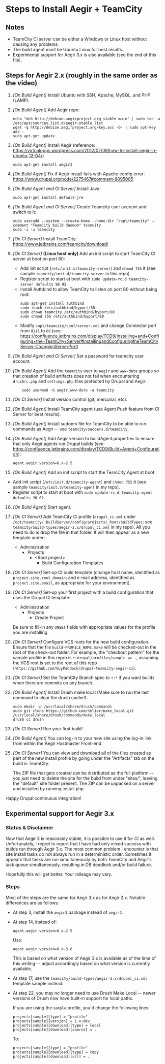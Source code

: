 # Steps to Install Aegir + TeamCity

## Notes
- TeamCity CI server can be either a Windows or Linux host without causing any
  problems.
- The build agent must be Ubuntu Linux for best results.
- Experimental support for Aegir 3.x is also available (see the end of this
  file).

## Steps for Aegir 2.x (roughly in the same order as the video)
1. *[On Build Agent]* Install Ubuntu with SSH, Apache, MySQL, and PHP (LAMP).

2. *[On Build Agent]* Add Aegir repo:
   ```
   echo "deb http://debian.aegirproject.org stable main" | sudo tee -a /etc/apt/sources.list.d/aegir-stable.list
   wget -q http://debian.aegirproject.org/key.asc -O- | sudo apt-key add -
   sudo apt-get update
   ```

3. *[On Build Agent]* Install Aegir (reference:
   https://virtualopps.wordpress.com/2012/07/09/how-to-install-aegir-in-ubuntu-12-04/)
   ```
   sudo apt-get install aegir2
   ```

4. *[On Build Agent]* Fix if Aegir install fails with Apache config error:
   https://www.drupal.org/node/2275467#comment-8895085

5. *[On Build Agent and CI Server]* Install Java:
   ```
   sudo apt-get install default-jre
   ```

6. *[On Build Agent and CI Server]* Create Teamcity user account and switch to
   it:
   ```
   sudo useradd --system --create-home --home-dir "/opt/teamcity" --comment "TeamCity build daemon" teamcity
   sudo -i -u teamcity
   ```

7. *[On CI Server]* Install TeamCity:
https://www.jetbrains.com/teamcity/download/

8. *[On CI Server]* **(Linux host only)** Add an init script to start TeamCity
   CI server at boot on port 80:
   - Add init script (`/etc/init.d/teamcity-server`) and `chmod 755` it (see
     sample `teamcity/init.d/teamcity-server` in this repo).
   - Register script to start at boot with
     `sudo update-rc.d teamcity-server defaults 98 02`.
   - Install Authbind to allow TeamCity to listen on port 80 without being root:
     ```
     sudo apt-get install authbind
     sudo touch /etc/authbind/byport/80
     sudo chown teamcity /etc/authbind/byport/80
     sudo chmod 755 /etc/authbind/byport/80
     ```
   - Modify `/opt/teamcity/conf/server.xml` and change Connector port from
     `8111` to `80` (see:
     https://confluence.jetbrains.com/display/TCD9/Installing+and+Configuring+the+TeamCity+Server#InstallingandConfiguringtheTeamCityServer-ChangingServerPort)

9. *[On Build Agent and CI Server]* Set a password for teamcity user account.

10. *[On Build Agent]* Add the `teamcity` user to `aegir` and `www-data` groups
    so that creation of build artifacts does not fail when encountering
    `drushrc.php` and `settings.php` files protected by Drupal and Aegir:
     
            sudo usermod -G aegir,www-data -a teamcity

11. *[On CI Server]* Install version control (git, mercurial, etc).

12. *[On Build Agent]* Install TeamCity agent (use Agent Push feature from CI
    Server for best results).

13. *[On Build Agent]* Install sudoers file for TeamCity to be able to run
    commands as Aegir -- see `teamcity/sudoers.d/teamcity`.

14. *[On Build Agent]* Add Aegir version to buildAgent.properties to ensure that
    only Aegir agents run Drupal builds (see: https://confluence.jetbrains.com/display/TCD9/Build+Agent+Configuration):
    ```
    agent.aegir.version=6.x-2.5
    ```

15. *[On Build Agent]* Add an init script to start the TeamCity Agent at boot:
  - Add init script (`/etc/init.d/teamcity-agent`) and `chmod 755` it (see sample
    `teamcity/init.d/teamcity-agent` in my repo).
  - Register script to start at boot with
    `sudo update-rc.d teamcity-agent defaults 98 02`.

16. *[On Build Agent]* Start agent.

17. *[On CI Server]* Add TeamCity CI profile (`drupal_ci.xml` under
    `/opt/teamcity/.BuildServer/config/projects/_Root/buildTypes`;
    see `teamcity/build-types/aegir-2.x/drupal_ci.xml` in my repo). All you need
    to do is drop the file in that folder. It will then appear as a new template
    under:
    - Administration
      - Projects
        - &lt;Root project&gt;
          - Build Configuration Templates

18. *[On CI Server]* Set-up CI build template (change host name, identified as
    `project.site.root_domain`; and e-mail address, identified as
    `project.site.email`, as appropriate for your environment).

19. *[On CI Server]* Set-up your first project with a build configuration that
    uses the Drupal CI template:
    - Administration
      - Projects
        - Create Project

     Be sure to fill-in any `UNSET` fields with appropriate values for the
     profile you are installing.

20. *[On CI Server]* Configure VCS roots for the new build configuration. Ensure
    that the file `build-PROFILE_NAME.make` will be checked-out in the root of
    the check-out folder. For example, the "checkout pattern" for the sample
    profile in this repro is `+:drupal/profiles/sample => .`, assuming the VCS
    root is set to the root of this repo
    (`https://github.com/GuyPaddock/drupal-teamcity-aegir-ci`).

21. *[On CI Server]* Set the TeamCity Branch spec to `+:*` if you want builds
    when there are commits on any branch.

22. *[On Build Agent]* Install Drush make local (Make sure to run the last
    command to clear the drush cache!):
    ```
    sudo mkdir -p /usr/local/share/drush/commands
    sudo git clone https://github.com/helior/make_local.git /usr/local/share/drush/commands/make_local
    drush cc drush
    ```

23. *[On CI Server]* Run your first build!

24. *[On Build Agent]* You can log-in to your new site using the log-in link
    from within the Aegir Hostmaster Front-end.
    
25. *[On CI Server]* You can view and download all of the files created as part
    of the new install profile by going under the "Artifacts" tab on the build
    in TeamCity.
    
    The ZIP file that gets created can be distributed as the full platform --
    you just need to delete the site for the build from under "sites/", leaving
    the "default" site folder present. The ZIP can be unpacked on a server and
    installed by running install.php.
    
Happy Drupal continuous integration!

## Experimental support for Aegir 3.x
### Status & Disclaimer
Now that Aegir 3 is reasonably stable, it is possible to use it for CI as well.
Unfortunately, I regret to report that I have had only mixed success with
builds run through Aegir 3.x. The most common problem I encounter is that site
install tasks do not always run in a deterministic order. Sometimes it appears
that tasks are run simultaneously by both TeamCity and Aegir's task queue
simultaneously, resulting in DB deadlock and/or build failure.

Hopefully this will get better. Your mileage may vary.

### Steps
Most of the steps are the same for Aegir 3.x as for Aegir 2.x. Notable
differences are as follows:

- At step 3, install the `aegir3` package instead of `aegir2`.
- At step 14, instead of:
  ```
  agent.aegir.version=6.x-2.5
  ```

  Use:
  ```
  agent.aegir.version=6.x-3.8
  ```

  This is based on what version of Aegir 3.x is available as of the time of this
  writing -- adjust accordingly based on what version is currently available.

- At step 17, use the `teamcity/build-types/aegir-3.x/drupal_ci.xml` template
  sample instead.

- At step 22, you may no longer need to use Drush Make Local -- newer versions
  of Drush now have built-in support for local paths.

  If you are using the `sample` profile, you'd change the following lines:
  ```
  projects[sample][type] = "profile"
  projects[sample][version] = 1.x-dev
  projects[sample][download][type] = local
  projects[sample][download][source] = .
  ```

  To:
  ```
  projects[sample][type] = "profile"
  projects[sample][download][type] = copy
  projects[sample][download][url] = .
  ```
